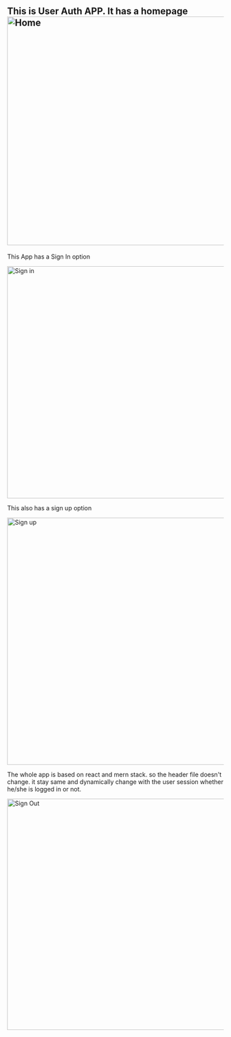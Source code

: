 ## This is User Auth APP. It has a homepage <img width="532" alt="Home" src="https://github.com/Jatin2kumar/User_Auth_App/assets/35414000/68ca59aa-f0a7-44ff-8370-67133a813827">

This App has a Sign In option

<img width="540" alt="Sign in" src="https://github.com/Jatin2kumar/User_Auth_App/assets/35414000/c2b53489-c5bb-4a99-b629-866992f956d0">

This also has a sign up option 

<img width="575" alt="Sign up" src="https://github.com/Jatin2kumar/User_Auth_App/assets/35414000/bb6fea8b-3b34-4368-a013-d38da15cbe06">

The whole app is based on react and mern stack. so the header file doesn't change. 
it stay same and dynamically change with the user session whether he/she is logged in or not.

<img width="538" alt="Sign Out" src="https://github.com/Jatin2kumar/User_Auth_App/assets/35414000/9ab68803-465c-4760-9fa7-8a6e7d3043f8">

